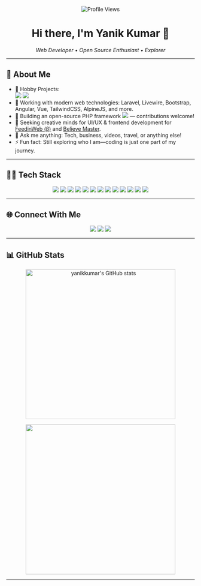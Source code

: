 <!-- Profile Banner & Stats -->
<p align="center">
  <img src="https://komarev.com/ghpvc/?username=yanikkumar&style=flat-square&color=blue" alt="Profile Views"/>
</p>

<h1 align="center">Hi there, I'm Yanik Kumar 👋</h1>
<p align="center">
  <em>Web Developer • Open Source Enthusiast • Explorer</em>
</p>

---

## 🚀 About Me

- 🔭 Hobby Projects:  
  <a href="https://feedinweb.com" target="_blank"><img src="https://img.shields.io/badge/-FeedinWeb-blue?style=flat-square"></a>
  <a href="https://believemaster.com" target="_blank"><img src="https://img.shields.io/badge/-BelieveMaster-orange?style=flat-square"></a>
- 🧠 Working with modern web technologies: Laravel, Livewire, Bootstrap, Angular, Vue, TailwindCSS, AlpineJS, and more.
- 🌱 Building an open-source PHP framework <a href="https://sproutphp.github.io" target="_blank"><img src="https://img.shields.io/badge/-SproutPHP-4E9A06?style=flat-square"></a> — contributions welcome!
- 🤝 Seeking creative minds for UI/UX & frontend development for [FeedinWeb (β)](https://feedinweb.com) and [Believe Master](https://believemaster.com).
- 💬 Ask me anything: Tech, business, videos, travel, or anything else!
- ⚡ Fun fact: Still exploring who I am—coding is just one part of my journey.

---

## 🧑‍💻 Tech Stack

<p align="center">
  <img src="https://img.shields.io/badge/Laravel-F72C1F?style=for-the-badge&logo=laravel&logoColor=white"/>
  <img src="https://img.shields.io/badge/Livewire-EE5D99?style=for-the-badge&logo=livewire&logoColor=white"/>
  <img src="https://img.shields.io/badge/Bootstrap-563D7C?style=for-the-badge&logo=bootstrap&logoColor=white"/>
  <img src="https://img.shields.io/badge/Angular-DD0031?style=for-the-badge&logo=angular&logoColor=white"/>
  <img src="https://img.shields.io/badge/Vue.js-4FC08D?style=for-the-badge&logo=vue.js&logoColor=white"/>
  <img src="https://img.shields.io/badge/TailwindCSS-38B2AC?style=for-the-badge&logo=tailwind-css&logoColor=white"/>
  <img src="https://img.shields.io/badge/Alpine.js-8BC0D0?style=for-the-badge&logo=alpine.js&logoColor=black"/>
  <img src="https://img.shields.io/badge/PHP-777BB4?style=for-the-badge&logo=php&logoColor=white"/>
  <img src="https://img.shields.io/badge/MySQL-4479A1?style=for-the-badge&logo=mysql&logoColor=white"/>
  <img src="https://img.shields.io/badge/HTMX-3d72d7?style=for-the-badge&logo=htmx&logoColor=white"/>
  <img src="https://img.shields.io/badge/JavaScript-F7DF1E?style=for-the-badge&logo=javascript&logoColor=black"/>
  <img src="https://img.shields.io/badge/HTML5-E34F26?style=for-the-badge&logo=html5&logoColor=white"/>
  <img src="https://img.shields.io/badge/CSS-1572B6?style=for-the-badge&logo=css&logoColor=white"/>
</p>

---

## 🌐 Connect With Me

<p align="center">
  <a href="https://linktr.ee/yanikkumar" target="_blank"><img src="https://img.shields.io/badge/-Linktree-39E09B?style=for-the-badge&logo=linktree&logoColor=white"></a>
  <a href="https://ytube.io/3Ekw" target="_blank"><img src="https://img.shields.io/badge/-YouTube-red?style=for-the-badge&logo=youtube&logoColor=white"></a>
  <a href="mailto:believemasters@gmail.com" target="_blank"><img src="https://img.shields.io/badge/-Email-blue?style=for-the-badge&logo=gmail&logoColor=white"></a>
</p>

---

## 📊 GitHub Stats

<p align="center">
  <img src="https://github-readme-stats.vercel.app/api?username=yanikkumar&show_icons=true&theme=radical" alt="yanikkumar's GitHub stats" width="400px"/>
</p>
<p align="center">
  <img src="https://github-readme-streak-stats.herokuapp.com/?user=yanikkumar&theme=radical" width="400px"/>
</p>

---

<!--
**yanikkumar/yanikkumar** is a ✨ _special_ ✨ repository because its `README.md` (this file) appears on your GitHub profile.

Feel free to ask me anything or collaborate!
-->
